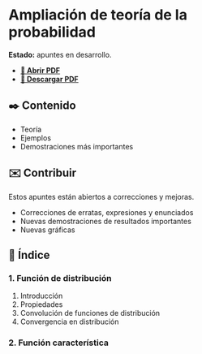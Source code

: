# Ampliación de teoría de la probabilidad

**Estado:** apuntes en desarrollo.

-   [**📄 Abrir PDF**](https://github.com/DanielSevillano/matematicas-latex/blob/main/Ampliaci%C3%B3n%20de%20teor%C3%ADa%20de%20la%20probabilidad/Ampliaci%C3%B3n%20de%20teor%C3%ADa%20de%20la%20probabilidad.pdf)
-   [**📁 Descargar PDF**](https://raw.githubusercontent.com/DanielSevillano/matematicas-latex/main/Ampliaci%C3%B3n%20de%20teor%C3%ADa%20de%20la%20probabilidad/Ampliaci%C3%B3n%20de%20teor%C3%ADa%20de%20la%20probabilidad.pdf)

## ✒️ Contenido

-   Teoría
-   Ejemplos
-   Demostraciones más importantes

## ✉️ Contribuir

Estos apuntes están abiertos a correcciones y mejoras.

-   Correcciones de erratas, expresiones y enunciados
-   Nuevas demostraciones de resultados importantes
-   Nuevas gráficas

## 📖 Índice

### 1. Función de distribución

1. Introducción
2. Propiedades
3. Convolución de funciones de distribución
4. Convergencia en distribución

### 2. Función característica
